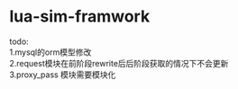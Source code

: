 # lua-sim-framwork
todo:<br>
1.mysql的orm模型修改<br>
2.request模块在前阶段rewrite后后阶段获取的情况下不会更新<br>
3.proxy_pass 模块需要模块化<br>
